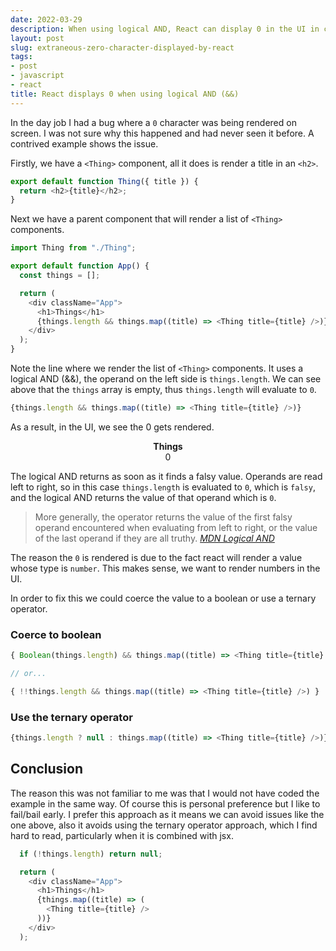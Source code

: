 ```yaml
---
date: 2022-03-29
description: When using logical AND, React can display 0 in the UI in certain circumstances and this might not be what you expect. It is however the correct behaviour and I was not aware why.
layout: post
slug: extraneous-zero-character-displayed-by-react
tags:
- post
- javascript
- react
title: React displays 0 when using logical AND (&&)
---
```


In the day job I had a bug where a `0` character was being rendered on screen. I was not sure why this happened and had never seen it before. A contrived example shows the issue.

Firstly, we have a `<Thing>` component, all it does is render a title in an `<h2>`.

```js
export default function Thing({ title }) {
  return <h2>{title}</h2>;
}
```

Next we have a parent component that will render a list of `<Thing>` components. 

```js
import Thing from "./Thing";

export default function App() {
  const things = [];

  return (
    <div className="App">
      <h1>Things</h1>
      {things.length && things.map((title) => <Thing title={title} />)}
    </div>
  );
}
```

Note the line where we render the list of `<Thing>` components. It uses a logical AND (&&), the operand on the left side is `things.length`. We can see above that the `things` array is empty, thus `things.length` will evaluate to `0`.  

```js
{things.length && things.map((title) => <Thing title={title} />)}
```

As a result, in the UI, we see the 0 gets rendered.

<p style="display: flex; flex-direction: column; align-items: center;" class="info">
<strong>Things</strong>
0
</p>

The logical AND returns as soon as it finds a falsy value. Operands are read left to right, so in this case `things.length` is evaluated to `0`, which is `falsy`, and the logical AND returns the value of that operand which is `0`.

> More generally, the operator returns the value of the first falsy operand encountered when evaluating from left to right, or the value of the last operand if they are all truthy.
> <cite><a href="https://developer.mozilla.org/en-US/docs/Web/JavaScript/Reference/Operators/Logical_AND">MDN Logical AND</a></cite>

The reason the `0` is rendered is due to the fact react will render a value whose type is `number`. This makes sense, we want to render numbers in the UI.

In order to fix this we could coerce the value to a boolean or use a ternary operator.

### Coerce to boolean

```js
{ Boolean(things.length) && things.map((title) => <Thing title={title} />) }

// or...

{ !!things.length && things.map((title) => <Thing title={title} />) }
```

### Use the ternary operator

```js
{things.length ? null : things.map((title) => <Thing title={title} />)}
```

## Conclusion

The reason this was not familiar to me was that I would not have coded the example in the same way. Of course this is personal preference but I like to fail/bail early. I prefer this approach as it means we can avoid issues like the one above, also it avoids using the ternary operator approach, which I find hard to read, particularly when it is combined with jsx.

```js
  if (!things.length) return null;

  return (
    <div className="App">
      <h1>Things</h1>
      {things.map((title) => (
        <Thing title={title} />
      ))}
    </div>
  );
```





